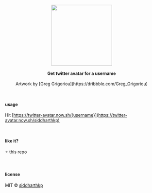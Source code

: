 <p align="center">
  <img src="https://cdn.dribbble.com/users/31506/screenshots/2621777/automatingtweets.png" height="200px"/>
  <br><br>
  <b>Get twitter avatar for a username</b>
  <br><br>
  Artwork by [Greg Grigoriou](https://dribbble.com/Greg_Grigoriou)
</p>

&nbsp;

#### usage

Hit [https://twitter-avatar.now.sh/{username}](https://twitter-avatar.now.sh/siddharthkp)

&nbsp;

#### like it?

:star: this repo

&nbsp;

#### license

MIT © [siddharthkp](https://github.com/siddharthkp)
